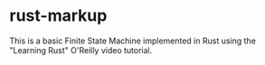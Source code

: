 # rust-markup

This is a basic Finite State Machine implemented in Rust using the "Learning Rust" O'Reilly video tutorial.

